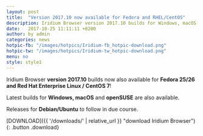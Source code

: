 ```yaml
---
layout: post
title:  "Version 2017.10 now available for Fedora and RHEL/CentOS"
description: Iridium Browser version 2017.10 builds for Windows, macOS, openSUSE Leap 42.2/42.3/Tumbleweed, Fedora 25/26 and RHEL/CentOS 7 now available! Releases for Debian/Ubuntu to follow.
date:   2017-10-25 11:11:11 +0200
author:	by admin
categories: news
hotpic-fb: "/images/hotpics/Iridium-fb_hotpic-download.png"
hotpic-tw: "/images/hotpics/Iridium-tw_hotpic-download.png"
menu: no
style: style1
---
```


Iridium Browser **version 2017.10** builds now also available for  **Fedora 25/26 and Red Hat Enterprise Linux / CentOS 7**!     
<!--break-->
Latest builds for **Windows, macOS** and **openSUSE** are also available.     

Releases for **Debian/Ubuntu** to follow in due course.    
          
[DOWNLOAD]({{ '/downloads/' | relative_url }} "download Iridium Browser"){: .button .download}     
